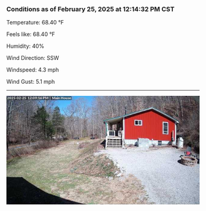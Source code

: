 ### Conditions as of February 25, 2025 at 12:14:32 PM CST 

Temperature: 68.40 &deg;F

Feels like: 68.40 &deg;F

Humidity: 40%

Wind Direction: SSW

Windspeed: 4.3 mph

Wind Gust: 5.1 mph

---

<img src="./images/latest.jpeg"/>


